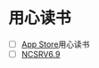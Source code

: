 # 用心读书
- [ ] [App Store](https://apps.apple.com/cn/app/id1569793141)用心读书
- [ ] [NCSRV6.9](https://ghproxy.cn/https://raw.githubusercontent.com/T00700/Rules/master/NCSR.json)
